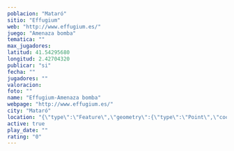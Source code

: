 ```yaml
---
poblacion: "Mataró"
sitio: "Effugium"
web: "http://www.effugium.es/"
juego: "Amenaza bomba"
tematica: ""
max_jugadores: 
latitud: 41.54295680
longitud: 2.42704320
publicar: "si"
fecha: ""
jugadores: ""
valoracion: 
foto: ""
name: "Effugium-Amenaza bomba"
webpage: "http://www.effugium.es/"
city: "Mataró"
location: "{\"type\":\"Feature\",\"geometry\":{\"type\":\"Point\",\"coordinates\":[41.5429568,2.4270432]}}"
active: true
play_date: ""
rating: "0"
---
```

